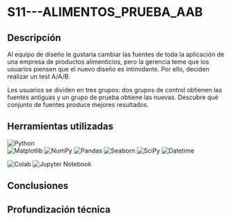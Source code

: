 # S11---ALIMENTOS_PRUEBA_AAB


## Descripción

Al equipo de diseño le gustaría cambiar las fuentes de toda la aplicación de una empresa de productos alimenticios, pero la gerencia teme que los usuarios piensen que el nuevo diseño es intimidante. Por ello, deciden realizar un test A/A/B.

Los usuarios se dividen en tres grupos: dos grupos de control obtienen las fuentes antiguas y un grupo de prueba obtiene las nuevas. Descubre qué conjunto de fuentes produce mejores resultados.

## Herramientas utilizadas
![Python](https://img.shields.io/badge/:Python-024A86?style=for-the-badge&logo=python&logoColor=white&labelColor=101010)</br>
![Matplotlib](https://img.shields.io/badge/Matplotlib-%23ffffff.svg?style=for-the-badge&logo=Matplotlib&logoColor=black)
![NumPy](https://img.shields.io/badge/numpy-%23013243.svg?style=for-the-badge&logo=numpy&logoColor=white)
![Pandas](https://img.shields.io/badge/pandas-%23150458.svg?style=for-the-badge&logo=pandas&logoColor=white)
![Seaborn](https://img.shields.io/badge/seaborn-%233F4F75.svg?style=for-the-badge&logo=seaborn&logoColor=white)
![SciPy](https://img.shields.io/badge/SciPy-%230C55A5.svg?style=for-the-badge&logo=scipy&logoColor=%white)
![Datetime](https://img.shields.io/badge/datetime-%233F4F75.svg?style=for-the-badge&logo=datetime&logoColor=white)

![Colab](https://img.shields.io/badge/Colab-F9AB00?style=for-the-badge&logo=googlecolab&color=525252)
![Jupyter Notebook](https://img.shields.io/badge/jupyter-%23FA0F00.svg?style=for-the-badge&logo=jupyter&logoColor=white)

## Conclusiones

## Profundización técnica

